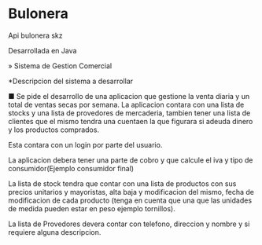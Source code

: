 # Bulonera
Api bulonera skz

Desarrollada en Java

» Sistema de Gestion Comercial

*Descripcion del sistema a desarrollar 

■ Se pide el desarrollo de una aplicacion que gestione la venta diaria y un total 
de ventas secas por semana. La aplicacion contara con una lista de stocks y una 
lista de provedores de mercaderia, tambien tener una lista de clientes que el mismo 
tendra una cuentaen la que figurara si adeuda dinero y los productos comprados.

Esta contara con un login por parte del usuario.

La aplicacion debera tener una parte de cobro y que calcule el iva y tipo de 
consumidor(Ejemplo consumidor final)

La lista de stock tendra que contar con una lista de productos con sus precios 
unitarios y mayoristas, alta baja y modificacion del mismo, fecha de modificacion de cada producto 
(tenga en cuenta que una que las unidades de medida pueden estar en peso ejemplo tornillos).

La lista de Provedores devera contar con telefono, direccion y nombre y si requiere 
alguna descripcion.




  
